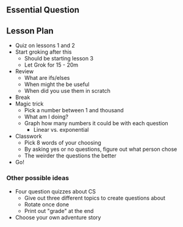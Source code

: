 ## Essential Question

## Lesson Plan

- Quiz on lessons 1 and 2
- Start groking after this
    - Should be starting lesson 3
    - Let Grok for 15 - 20m
- Review
    - What are ifs/elses
    - When might the be useful
    - When did you use them in scratch
- Break
- Magic trick
    - Pick a number between 1 and thousand
    - What am I doing?
    - Graph how many numbers it could be with each question
        - Linear vs. exponential
- Classwork
    - Pick 8 words of your choosing
    - By asking yes or no questions, figure out what person chose
    - The weirder the questions the better
- Go!

### Other possible ideas

- Four question quizzes about CS
    - Give out three different topics to create questions about
    - Rotate once done
    - Print out "grade" at the end
- Choose your own adventure story
